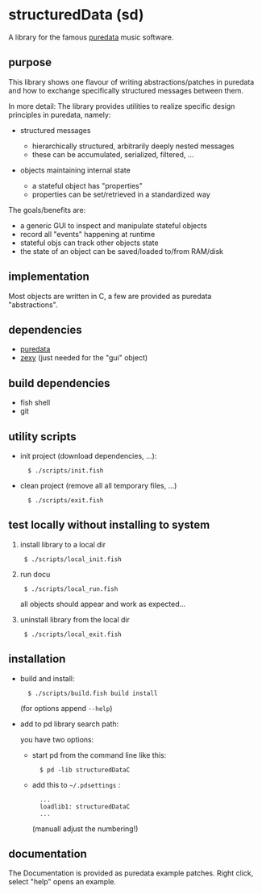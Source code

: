 # structuredData (sd)

A library for the famous [puredata](https://puredata.info/) music software.

## purpose

This library shows one flavour of writing abstractions/patches in puredata and how to exchange specifically structured messages between them.

In more detail: The library provides utilities to realize specific design principles in puredata, namely:

- structured messages

	- hierarchically structured, arbitrarily deeply nested messages 
	- these can be accumulated, serialized, filtered, ...

- objects maintaining internal state

	- a stateful object has "properties"
	- properties can be set/retrieved in a standardized way

The goals/benefits are:

- a generic GUI to inspect and manipulate stateful objects
- record all "events" happening at runtime
- stateful objs can track other objects state
- the state of an object can be saved/loaded to/from RAM/disk

## implementation

Most objects are written in C, a few are provided as puredata "abstractions".

## dependencies

- [puredata](https://puredata.info/)
- [zexy](https://git.iem.at/pd/zexy) (just needed for the "gui" object)

## build dependencies

- fish shell
- git

## utility scripts

- init project (download dependencies, ...):

		$ ./scripts/init.fish

- clean project (remove all all temporary files, ...)

		$ ./scripts/exit.fish

## test locally without installing to system

1. install library to a local dir

		$ ./scripts/local_init.fish

2. run docu

		$ ./scripts/local_run.fish

	all objects should appear and work as expected...

3. uninstall library from the local dir

		$ ./scripts/local_exit.fish

## installation

- build and install:

        $ ./scripts/build.fish build install

    (for options append `--help`)

- add to pd library search path:

	you have two options:

	- start pd from the command line like this:

			$ pd -lib structuredDataC

	- add this to `~/.pdsettings` :

			...
			loadlib1: structuredDataC
			...

	    (manuall adjust the numbering!)

## documentation

The Documentation is provided as puredata example patches.
Right click, select "help" opens an example.
